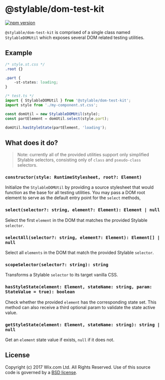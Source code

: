 # @stylable/dom-test-kit

[![npm version](https://img.shields.io/npm/v/@stylable/dom-test-kit.svg)](https://www.npmjs.com/package/stylable/dom-test-kit)

`@stylable/dom-test-kit` is comprised of a single class named `StylableDOMUtil` which exposes several DOM related testing utilities.

## Example
```css
/* style.st.css */
.root {}

.part {
    -st-states: loading;
}
```
```ts
/* test.ts */
import { StylableDOMUtil } from '@stylable/dom-test-kit';
import style from './my-component.st.css';

const domUtil = new StylableDOMUtil(style);
const partElement = domUtil.select(style.part);

domUtil.hasStyleState(partElement, 'loading');
```

## What does it do?

> Note: currently all of the provided utilities support only simplified Stylable selectors, consisting only of `class` and `pseudo-class` selectors.

### `constructor(style: RuntimeStylesheet, root?: Element)`
Initialize the `StylableDOMUtil` by providing a source stylesheet that would function as the base for all testing utilities. You may pass a DOM root element to serve as the default entry point for the `select` methods,

### `select(selector?: string, element?: Element): Element | null`
Select the first `element` in the DOM that matches the provided Stylable `selector`.

### `selectAll(selector?: string, element?: Element): Element[] | null`
Select all `elements` in the DOM that match the provided Stylable `selector`.

### `scopeSelector(selector?: string): string`
Transforms a Stylable `selector` to its target vanilla CSS.

### `hasStyleState(element: Element, stateName: string, param: StateValue = true): boolean`
Check whether the provided `element` has the corresponding state set. This method can also receive a third optional param to validate the state active value.

### `getStyleState(element: Element, stateName: string): string | null`
Get an `element` state value if exists, `null` if it does not.

## License

Copyright (c) 2017 Wix.com Ltd. All Rights Reserved. Use of this source code is governed by a [BSD license](./LICENSE).
